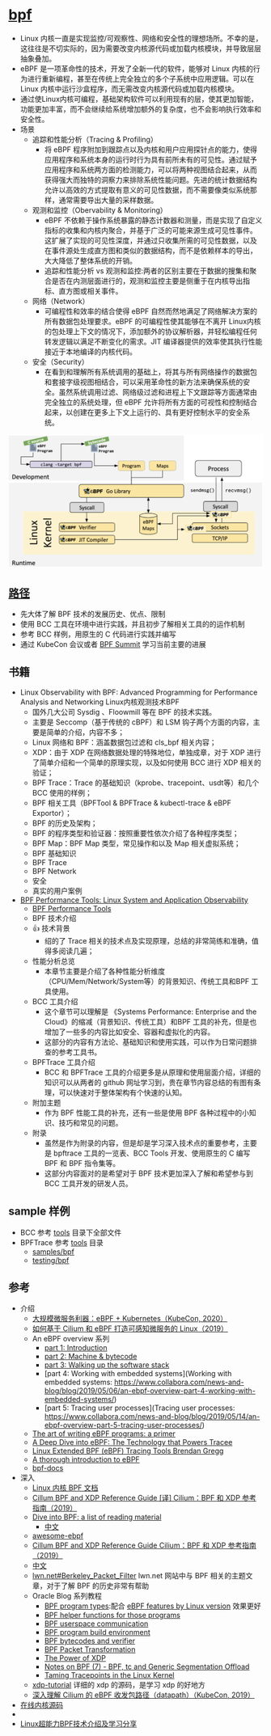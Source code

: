 # [bpf](https://ebpf.io/)

* Linux 内核一直是实现监控/可观察性、网络和安全性的理想场所。不幸的是，这往往是不切实际的，因为需要改变内核源代码或加载内核模块，并导致层层抽象叠加。
* eBPF 是一项革命性的技术，开发了全新一代的软件，能够对 Linux 内核的行为进行重新编程，甚至在传统上完全独立的多个子系统中应用逻辑。可以在 Linux 内核中运行沙盒程序，而无需改变内核源代码或加载内核模块。
* 通过使Linux内核可编程，基础架构软件可以利用现有的层，使其更加智能，功能更加丰富，而不会继续给系统增加额外的复杂度，也不会影响执行效率和安全性。
* 场景
  - 追踪和性能分析（Tracing & Profiling）
    + 将 eBPF 程序附加到跟踪点以及内核和用户应用探针点的能力，使得应用程序和系统本身的运行时行为具有前所未有的可见性。通过赋予应用程序和系统两方面的检测能力，可以将两种视图结合起来，从而获得强大而独特的洞察力来排除系统性能问题。先进的统计数据结构允许以高效的方式提取有意义的可见性数据，而不需要像类似系统那样，通常需要导出大量的采样数据。
  - 观测和监控（Obervability & Monitoring）
    + eBPF 不依赖于操作系统暴露的静态计数器和测量，而是实现了自定义指标的收集和内核内聚合，并基于广泛的可能来源生成可见性事件。这扩展了实现的可见性深度，并通过只收集所需的可见性数据，以及在事件源处生成直方图和类似的数据结构，而不是依赖样本的导出，大大降低了整体系统的开销。
    + 追踪和性能分析 vs 观测和监控:两者的区别主要在于数据的搜集和聚合是否在内测层面进行的，观测和监控主要是侧重于在内核导出指标、直方图或相关事件。
  - 网络（Network）
    + 可编程性和效率的结合使得 eBPF 自然而然地满足了网络解决方案的所有数据包处理要求。eBPF 的可编程性使其能够在不离开 Linux内核的包处理上下文的情况下，添加额外的协议解析器，并轻松编程任何转发逻辑以满足不断变化的需求。JIT 编译器提供的效率使其执行性能接近于本地编译的内核代码。
  - 安全（Security）
    + 在看到和理解所有系统调用的基础上，将其与所有网络操作的数据包和套接字级视图相结合，可以采用革命性的新方法来确保系统的安全。虽然系统调用过滤、网络级过滤和进程上下文跟踪等方面通常由完全独立的系统处理，但 eBPF 允许将所有方面的可视性和控制结合起来，以创建在更多上下文上运行的、具有更好控制水平的安全系统。

![bpf_arch](../_static/bpf_arch.png "bpf_arch")

## [路径](https://www.ebpf.top/post/ebpf_learn_path/)

* 先大体了解 BPF 技术的发展历史、优点、限制
* 使用 BCC 工具在环境中进行实践，并且初步了解相关工具的的运作机制
* 参考 BCC 样例，用原生的 C 代码进行实践并编写
* 通过 KubeCon 会议或者 [BPF Summit](https://ebpf.io/summit-2020) 学习当前主要的进展

## 书籍

* Linux Observability with BPF: Advanced Programming for Performance Analysis and Networking Linux内核观测技术BPF
  - 国外几大公司 Sysdig 、Floowmill 等在 BPF 的技术实践。
  - 主要是 Seccomp（基于传统的 cBPF）和 LSM 钩子两个方面的内容，主要是简单的介绍，内容不多；
  - Linux 网络和 BPF：涵盖数据包过滤和 cls_bpf 相关内容；
  - XDP：由于 XDP 在网络数据处理的特殊地位，单独成章，对于 XDP 进行了简单介绍和一个简单的原理实现，以及如何使用 BCC 进行 XDP 相关的验证；
  - BPF Trace：Trace 的基础知识（kprobe、tracepoint、usdt等）和几个 BCC 使用的样例；
  - BPF 相关工具（BPFTool & BPFTrace & kubectl-trace & eBPF Exportor）；
  - BPF 的历史及架构；
  - BPF 的程序类型和验证器：按照重要性依次介绍了各种程序类型；
  - BPF Map：BPF Map 类型，常见操作和以及 Map 相关虚拟系统；
  - BPF 基础知识
  - BPF Trace
  - BPF Network
  - 安全
  - 真实的用户案例
* [BPF Performance Tools: Linux System and Application Observability](http://www.brendangregg.com/bpf-performance-tools-book.html)
  - [BPF Performance Tools](https://github.com/iovisor/bcc/tree/master/tools)
  - BPF 技术介绍
  - 👍 技术背景
    + 绍的了 Trace 相关的技术点及实现原理，总结的非常简练和准确，值得多阅读几遍；
  - 性能分析总览
    + 本章节主要是介绍了各种性能分析维度（CPU/Mem/Network/System等）的背景知识、传统工具和BPF 工具使用。
  - BCC 工具介绍
    + 这个章节可以理解是 《Systems Performance: Enterprise and the Cloud》的缩减（背景知识、传统工具）和BPF 工具的补充，但是也增加了一些多的内容比如安全、容器和虚拟化的内容。
    + 这部分的内容有方法论、基础知识和使用实践，可以作为日常问题排查的参考工具书。
  - BPFTrace 工具介绍
    + BCC 和 BPFTrace 工具的介绍更多是从原理和使用层面介绍，详细的知识可以从两者的 github 网址学习到，贵在章节内容总结的有图有条理，可以快速对于整体架构有个快速的认知。
  - 附加主题
    + 作为 BPF 性能工具的补充，还有一些是使用 BPF 各种过程中的小知识、技巧和常见的问题。
  - 附录
    + 虽然是作为附录的内容，但是却是学习深入技术点的重要参考，主要是 bpftrace 工具的一览表、BCC Tools 开发、使用原生的 C 编写 BPF 和 BPF 指令集等。
    + 这部分内容面对的是希望对于 BPF 技术更加深入了解和希望参与到 BCC 工具开发的研发人员。

## sample 样例

* BCC 参考 [tools](https://github.com/iovisor/bcc/tree/master/tools) 目录下全部文件
* BPFTrace 参考 [tools](https://github.com/iovisor/bpftrace/tree/master/tools) 目录
  - [samples/bpf](https://elixir.bootlin.com/linux/v5.8/source/samples/bpf)
  - [testing/bpf](https://elixir.bootlin.com/linux/v5.8/source/tools/testing/selftests/bpf)

## 参考

* 介绍
  - [大规模微服务利器：eBPF + Kubernetes（KubeCon, 2020）](http://arthurchiao.art/blog/ebpf-and-k8s-zh/)
  - [如何基于 Cilium 和 eBPF 打造可感知微服务的 Linux（2019）](https://github.com/DavadDi/bpf_study/blob/master/how-to-make-linux-microservice-aware-with-cilium-ebpf/index.md)
  - An eBPF overview 系列
    + [part 1: Introduction](https://www.collabora.com/news-and-blog/blog/2019/04/05/an-ebpf-overview-part-1-introduction/)
    + [part 2: Machine & bytecode](https://www.collabora.com/news-and-blog/blog/2019/04/15/an-ebpf-overview-part-2-machine-and-bytecode/)
    + [part 3: Walking up the software stack](https://www.collabora.com/news-and-blog/blog/2019/04/26/an-ebpf-overview-part-3-walking-up-the-software-stack/)
    + [part 4: Working with embedded systems](Working with embedded systems: https://www.collabora.com/news-and-blog/blog/2019/05/06/an-ebpf-overview-part-4-working-with-embedded-systems/)
    + [part 5: Tracing user processes](Tracing user processes: https://www.collabora.com/news-and-blog/blog/2019/05/14/an-ebpf-overview-part-5-tracing-user-processes/)
  - [The art of writing eBPF programs: a primer](https://github.com/DavadDi/bpf_study/blob/master/the-art-of-writing-ebpf-programs-a-primer/index.md)
  - [A Deep Dive into eBPF: The Technology that Powers Tracee](https://blog.aquasec.com/intro-ebpf-tracing-containers)
  - [Linux Extended BPF (eBPF) Tracing Tools Brendan Gregg](http://www.brendangregg.com/ebpf.html)
  - [A thorough introduction to eBPF](https://lwn.net/Articles/740157/)
  - [bpf-docs](https://github.com/iovisor/bpf-docs)
* 深入
  - [Linux 内核 BPF 文档](https://www.infradead.org/~mchehab/kernel_docs/bpf/index.html)
  - [Cillum BPF and XDP Reference Guide  [译] Cilium：BPF 和 XDP 参考指南（2019）](https://github.com/DavadDi/bpf_study/blob/master/how-to-make-linux-microservice-aware-with-cilium-ebpf/index.md)
  - [Dive into BPF: a list of reading material](https://qmonnet.github.io/whirl-offload/2016/09/01/dive-into-bpf/)
    + [中文](https://www.zcfy.cc/article/dive-into-bpf-a-list-of-reading-material)
  - [awesome-ebpf](https://github.com/icopy-site/awesome-cn/blob/master/docs/awesome/awesome-ebpf.md)
  -  [Cillum BPF and XDP Reference Guide Cilium：BPF 和 XDP 参考指南（2019）](https://docs.cilium.io/en/v1.8/bpf/)
    +  [中文](http://arthurchiao.art/blog/cilium-bpf-xdp-reference-guide-zh/)
  -  [lwn.net#Berkeley_Packet_Filter](https://lwn.net/Kernel/Index/#Berkeley_Packet_Filter) lwn.net 网站中与 BPF 相关的主题文章，对于了解 BPF 的历史非常有帮助
  - Oracle Blog 系列教程
    + [BPF program types](http://blogs.oracle.com/linux/notes-on-bpf-1):配合 [eBPF features by Linux version](https://github.com/iovisor/bcc/blob/master/docs/kernel-versions.md) 效果更好
    + [BPF helper functions for those programs](http://blogs.oracle.com/linux/notes-on-bpf-2)
    + [BPF userspace communication](http://blogs.oracle.com/linux/notes-on-bpf-3)
    + [BPF program build environment](http://blogs.oracle.com/linux/notes-on-bpf-4)
    + [BPF bytecodes and verifier](http://blogs.oracle.com/linux/notes-on-bpf-5)
    + [BPF Packet Transformation](http://blogs.oracle.com/linux/notes-on-bpf-6)
    + [The Power of XDP](https://blogs.oracle.com/linux/the-power-of-xdp)
    + [Notes on BPF (7) - BPF, tc and Generic Segmentation Offload](https://blogs.oracle.com/linux/notes-on-bpf-7)
    + [Taming Tracepoints in the Linux Kernel](https://blogs.oracle.com/linux/taming-tracepoints-in-the-linux-kernel)
  - [xdp-tutorial](https://github.com/xdp-project/xdp-tutorial) 详细的 xdp 的源码，是学习 xdp 的好地方
  - [深入理解 Cilium 的 eBPF 收发包路径（datapath）（KubeCon, 2019）](http://arthurchiao.art/blog/understanding-ebpf-datapath-in-cilium-zh/)
* [在线内核源码](https://elixir.bootlin.com/)
* [](https://github.com/DavadDi/bpf_study)
* [Linux超能力BPF技术介绍及学习分享](https://cloud.tencent.com/developer/article/1698426)
